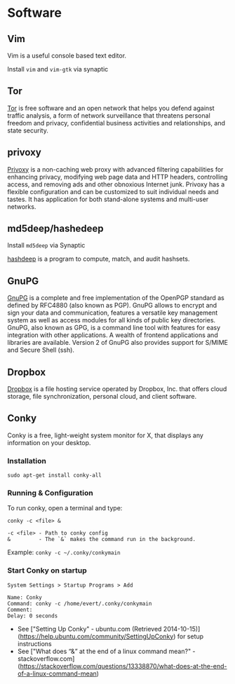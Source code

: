Software
========

## Vim

Vim is a useful console based text editor.

Install `vim` and `vim-gtk` via synaptic

## Tor

[Tor](https://www.torproject.org/) is free software and an open network that helps you 
defend against traffic analysis, a form of network surveillance 
that threatens personal freedom and privacy, confidential business 
activities and relationships, and state security.


## privoxy

[Privoxy](http://www.privoxy.org/) is a non-caching web proxy with advanced filtering 
capabilities for enhancing privacy, modifying web page data 
and HTTP headers, controlling access, and removing ads and other 
obnoxious Internet junk. Privoxy has a flexible configuration 
and can be customized to suit individual needs and tastes. It 
has application for both stand-alone systems and multi-user networks.


## md5deep/hashedeep

Install `md5deep` via Synaptic

[hashdeep](http://md5deep.sourceforge.net/) is a program to compute, match, and audit hashsets.


## GnuPG

[GnuPG](https://www.gnupg.org/) is a complete and free implementation of the OpenPGP 
standard as defined by RFC4880 (also known as PGP). GnuPG 
allows to encrypt and sign your data and communication, 
features a versatile key management system as well as access 
modules for all kinds of public key directories. GnuPG, 
also known as GPG, is a command line tool with features for 
easy integration with other applications. A wealth of frontend 
applications and libraries are available. Version 2 of GnuPG 
also provides support for S/MIME and Secure Shell (ssh).


## Dropbox

[Dropbox](https://www.dropbox.com/) is a file hosting service operated by Dropbox, Inc. that offers cloud storage, 
file synchronization, personal cloud, and client software.


## Conky

Conky is a free, light-weight system monitor for X, that displays any information on your desktop.

### Installation

`sudo apt-get install conky-all`

### Running & Configuration

To run conky, open a terminal and type: 

```
conky -c <file> &

-c <file> - Path to conky config
&         - The `&` makes the command run in the background.
```

Example: `conky -c ~/.conky/conkymain`

### Start Conky on startup

`System Settings > Startup Programs > Add`

```
Name: Conky
Command: conky -c /home/evert/.conky/conkymain
Comment:
Delay: 0 seconds
```

- See ["Setting Up Conky" - ubuntu.com (Retrieved 2014-10-15)]
(https://help.ubuntu.com/community/SettingUpConky) for setup instructions
- See ["What does “&” at the end of a linux command mean?" - stackoverflow.com]
(https://stackoverflow.com/questions/13338870/what-does-at-the-end-of-a-linux-command-mean)
